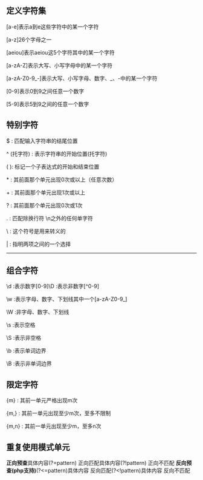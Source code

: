 ## **定义字符集**

[a-e]表示a到e这些字符中的某一个字符

[a-z]26个字母之一

[aeiou]表示aeiou这5个字符其中的某一个字符

[a-zA-Z]表示大写、小写字母中的某一个字符

[a-zA-Z0-9_-]表示大写、小写字母、数字、_、-中的某一个字符

[0-9]表示0到9之间任意一个数字

[5-9]表示5到9之间的任意一个数字

## **特别字符**

$ : 匹配输入字符串的结尾位置

^ (托字符) : 表示字符串的开始位置(托字符)

( ): 标记一个子表达式的开始和结束位置

\* : 其前面那个单元出现0次或以上（任意次数）

\+ : 其前面那个单元出现1次或以上

? : 其前面那个单元出现0次或1次

\. : 匹配除换行符 \n之外的任何单字符 

\ : 这个符号是用来转义的

| : 指明两项之间的一个选择

****

## **组合字符**

\d :表示数字[0-9]\D :表示非数字\[^0-9]

\w :表示字母、数字、下划线其中一个[a-zA-Z0-9_]

\W :非字母、数字、下划线

\s :表示空格

\S :表示非空格

\b :表示单词边界

\B :表示非单词边界

## **限定字符**

{m} : 其前一单元严格出现m次

{m,} : 其前一单元出现至少m次，至多不限制

{m,n} : 其前一单元出现至少m，至多n次

[^lsjd]: 不是中括号中的任意一个字符\[^a-f]: 不是中括号中中杠的两端字符范围var reg = /^apple/; 匹配内容开始有apple字样var reg = /\[^a-h]/; 不给匹配a-h之间的字母，可以匹配其他字符

## **重复使用模式单元**


**正向预查**具体内容(?=pattern) 正向匹配具体内容(?!pattern) 正向不匹配
**反向预查(php支持)**(?<=pattern)具体内容 反向匹配(?<!pattern)具体内容 反向不匹配